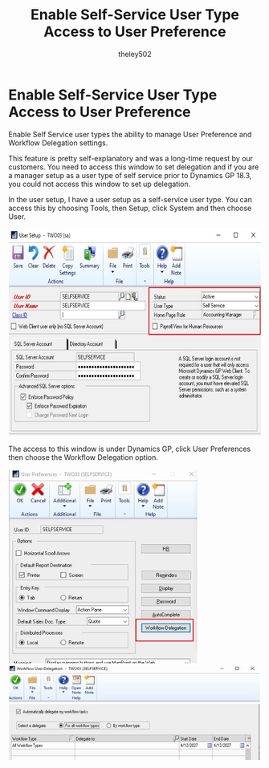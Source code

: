﻿---
title: Enable Self-Service User Type Access to User Preference 
description: New in October 2020 - Enable Self-Service User Type Access to User Preference
ms.date: 10/01/2020
ms.topic: article
ms.prod: dynamics-gp
author: theley502
ms.author: theley
manager: edupont
---

# Enable Self-Service User Type Access to User Preference

Enable Self Service user types the ability to manage User Preference and Workflow Delegation settings.

This feature is pretty self-explanatory and was a long-time request by our customers. You need to access this window to set delegation and if you are a manager setup as a user type of self service prior to Dynamics GP 18.3, you could not access this window to set up delegation.

In the user setup, I have a user setup as a self-service user type. You can access this by choosing Tools, then Setup, click System and then choose User.

<img src="media/image82.png" alt="User Setup" width="624" height="415" />

The access to this window is under Dynamics GP, click User Preferences then choose the Workflow Delegation option.

<img src="media/image83.png" alt="User Preferences" width="377" height="389" />

<img src="media/image84.png" alt="Workflow User Delegation" width="558" height="190" />


